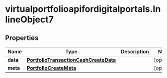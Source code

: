 # virtualportfolioapifordigitalportals.InlineObject7

## Properties

Name | Type | Description | Notes
------------ | ------------- | ------------- | -------------
**data** | [**PortfolioTransactionCashCreateData**](PortfolioTransactionCashCreateData.md) |  | [optional] 
**meta** | [**PortfolioCreateMeta**](PortfolioCreateMeta.md) |  | [optional] 


